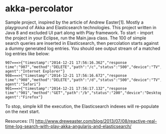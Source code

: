 akka-percolator
=================

Sample project, inspired by the article of Andrew Easter[1]. Mostly a playground of Akka and Elasticsearch technologies.
This project written in Java 8 and excluded UI part along with Play framework.
To start - import the project in your Eclipse, run the Main.java class. The 100 of simple search queries are inserted in Elasticsearch, then percolation starts against a dummy generated log entries.
You should see output stream of a matched log entries like below:

```
907===>{"timestamp":"2014-12-21 17:56:16.362","response time":"907","method":"DELETE","path":"/c","status":"500","device":"TV","user agent":"Internet Explorer"}
908===>{"timestamp":"2014-12-21 17:56:16.672","response time":"908","method":"DELETE","path":"/d","status":"500","device":"TV","user agent":"Safari"}
901===>{"timestamp":"2014-12-21 17:56:17.132","response time":"901","method":"GET","path":"/b","status":"200","device":"Desktop","user agent":"Firefox"}
```

To stop, simple kill the execution, the Elasticsearch indexes will re-populate on the next start.

Resources:
[1] http://www.dreweaster.com/blog/2013/07/08/reactive-real-time-log-search-with-play-akka-angularjs-and-elasticsearch/